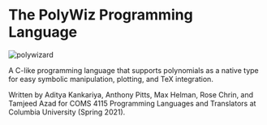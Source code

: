 # The PolyWiz Programming Language

![polywizard](https://user-images.githubusercontent.com/55475294/115975150-4d5ebe00-a530-11eb-8c2d-43057a2fa01d.png)

A C-like programming language that supports polynomials as a native type for easy symbolic manipulation, plotting, and TeX integration.

Written by Aditya Kankariya, Anthony Pitts, Max Helman, Rose Chrin, and Tamjeed Azad for COMS 4115 Programming Languages and Translators at Columbia University (Spring 2021).

